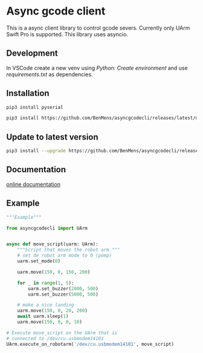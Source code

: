 # Async gcode client #

This is a async client library to control gcode severs. Currently only
UArm Swift Pro is supported. This library uses asyncio.

## Development ##

In VSCode create a new venv using _Python: Create environment_ and
use _requirements.txt_ as dependencies.

## Installation ##

```bash
pip3 install pyserial

pip3 install https://github.com/BenMens/asyncgcodecli/releases/latest/download/asyncgcodecli-1.0.0-py3-none-any.whl  
```

## Update to latest version ##

```bash
pip3 install --upgrade https://github.com/BenMens/asyncgcodecli/releases/latest/download/asyncgcodecli-1.0.0-py3-none-any.whl  
```

## Documentation ##

[online documentation](https://benmens.github.io/asyncgcodecli/index.html)

## Example ##

```python
"""Example"""

from asyncgcodecli import UArm


async def move_script(uarm: UArm):
    """Script that moves the robot arm."""
    # set de robot arm mode to 0 (pomp)
    uarm.set_mode(0)

    uarm.move(150, 0, 150, 200)

    for _ in range(1, 5):
        uarm.set_buzzer(2000, 500)
        uarm.set_buzzer(5000, 500)

    # make a nice landing
    uarm.move(150, 0, 20, 200)
    await uarm.sleep(1)
    uarm.move(150, 0, 0, 10)

# Execute move_script on the UArm that is
# connected to /dev/cu.usbmodem14101
UArm.execute_on_robotarm('/dev/cu.usbmodem14101', move_script)
```
